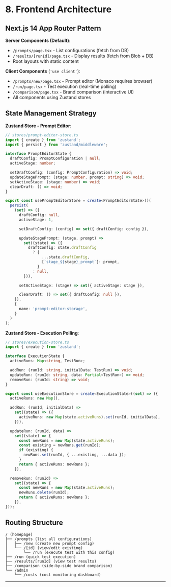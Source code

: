 # 8. Frontend Architecture

## Next.js 14 App Router Pattern

**Server Components (Default)**:
- `/prompts/page.tsx` - List configurations (fetch from DB)
- `/results/[runId]/page.tsx` - Display results (fetch from Blob + DB)
- Root layouts with static content

**Client Components** (`'use client'`):
- `/prompts/new/page.tsx` - Prompt editor (Monaco requires browser)
- `/run/page.tsx` - Test execution (real-time polling)
- `/comparison/page.tsx` - Brand comparison (interactive UI)
- All components using Zustand stores

## State Management Strategy

**Zustand Store - Prompt Editor**:

```typescript
// stores/prompt-editor-store.ts
import { create } from 'zustand';
import { persist } from 'zustand/middleware';

interface PromptEditorState {
  draftConfig: PromptConfiguration | null;
  activeStage: number;

  setDraftConfig: (config: PromptConfiguration) => void;
  updateStagePrompt: (stage: number, prompt: string) => void;
  setActiveStage: (stage: number) => void;
  clearDraft: () => void;
}

export const usePromptEditorStore = create<PromptEditorState>()(
  persist(
    (set) => ({
      draftConfig: null,
      activeStage: 1,

      setDraftConfig: (config) => set({ draftConfig: config }),

      updateStagePrompt: (stage, prompt) =>
        set((state) => ({
          draftConfig: state.draftConfig
            ? {
                ...state.draftConfig,
                [`stage_${stage}_prompt`]: prompt,
              }
            : null,
        })),

      setActiveStage: (stage) => set({ activeStage: stage }),

      clearDraft: () => set({ draftConfig: null }),
    }),
    {
      name: 'prompt-editor-storage',
    }
  )
);
```

**Zustand Store - Execution Polling**:

```typescript
// stores/execution-store.ts
import { create } from 'zustand';

interface ExecutionState {
  activeRuns: Map<string, TestRun>;

  addRun: (runId: string, initialData: TestRun) => void;
  updateRun: (runId: string, data: Partial<TestRun>) => void;
  removeRun: (runId: string) => void;
}

export const useExecutionStore = create<ExecutionState>((set) => ({
  activeRuns: new Map(),

  addRun: (runId, initialData) =>
    set((state) => ({
      activeRuns: new Map(state.activeRuns).set(runId, initialData),
    })),

  updateRun: (runId, data) =>
    set((state) => {
      const newRuns = new Map(state.activeRuns);
      const existing = newRuns.get(runId);
      if (existing) {
        newRuns.set(runId, { ...existing, ...data });
      }
      return { activeRuns: newRuns };
    }),

  removeRun: (runId) =>
    set((state) => {
      const newRuns = new Map(state.activeRuns);
      newRuns.delete(runId);
      return { activeRuns: newRuns };
    }),
}));
```

## Routing Structure

```
/ (homepage)
├── /prompts (list all configurations)
│   ├── /new (create new prompt config)
│   └── /[id] (view/edit existing)
│       └── /run (execute test with this config)
├── /run (quick test execution)
├── /results/[runId] (view test results)
├── /comparison (side-by-side brand comparison)
└── /admin
    └── /costs (cost monitoring dashboard)
```

---
